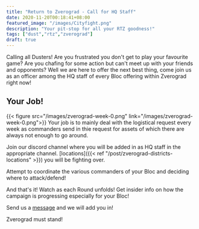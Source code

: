 ```yaml
---
title: "Return to Zverograd - Call for HQ Staff"
date: 2020-11-20T00:18:41+08:00
featured_image: "/images/Cityfight.png"
description: "Your pit-stop for all your RTZ goodness!"
tags: ["dust","rtz","zverograd"]
draft: true
---
```

Calling all Dusters! Are you frustrated you don't get to play your favourite game? Are you chafing for some action but can't meet up with your friends and opponents? Well we are here to offer the next best thing, come join us as an officer among the HQ staff of every Bloc offering within Zverograd right now!

## Your Job!
{{< figure src="/images/zverograd-week-0.png" link="/images/zverograd-week-0.png">}}
Your job is to mainly deal with the logistical request every week as commanders send in thie request for assets of which there are always not enough to go around.

Join our discord channel where you will be added in as HQ staff in the appropriate channel. [locations]({{< ref "/post/zverograd-districts-locations" >}}) you will be fighting over.

Attempt to coordinate the various commanders of your Bloc and deciding where to attack/defend!

And that's it! Watch as each Round unfolds! Get insider info on how the campaign is progressing especially for your Bloc!

Send us a [message]() and we will add you in!

Zverograd must stand!

